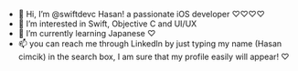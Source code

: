 - 👋 Hi, I’m @swiftdevc Hasan! a passionate iOS developer ♡♡♡♡
- 👀 I’m interested in Swift, Objective C and UI/UX
- 🌱 I’m currently learning Japanese ♡
- 📫 you can reach me through Linkedln by just typing my name (Hasan cimcik) in the search box, I am sure that my profile easily will appear! ♡

<!---
swiftdevc/swiftdevc is a ✨ special ✨ repository because its `README.md` (this file) appears on your GitHub profile.
You can click the Preview link to take a look at your changes.
--->
